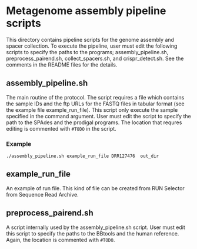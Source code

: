 # Metagenome assembly pipeline scripts
This directory contains pipeline scripts for the genome assembly and spacer collection. To execute the pipeline, user must edit the following scripts to specify the paths to the programs; assembly_pipeline.sh, preprocess_pairend.sh, collect_spacers.sh, and crispr_detect.sh. See the comments in the README files for the details.

## assembly_pipeline.sh
The main routine of the protocol. The script requires a file which contains the sample IDs and the ftp URLs for the FASTQ files in tabular format (see the example file example_run_file). This script only execute the sample specified in the command argument. User must edit the script to specify the path to the SPAdes and the prodigal programs. The location that requres editing is commented with `#TODO` in the script.

### Example
```
./assembly_pipeline.sh example_run_file DRR127476  out_dir
```

## example_run_file
An example of run file. This kind of file can be created from RUN Selector from Sequence Read Archive.

## preprocess_pairend.sh
A script internally used by the assembly_pipeline.sh script. User must edit this script to specify the paths to the BBtools and the human reference. Again, the location is commented with `#TODO`.
